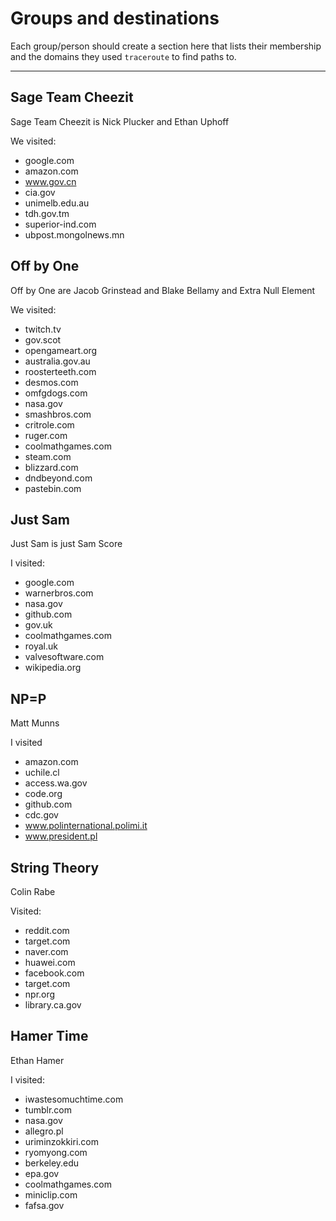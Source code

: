# Groups and destinations

Each group/person should create a section here that lists their membership
and the domains they used `traceroute` to find paths to.

---

## Sage Team Cheezit

Sage Team Cheezit is Nick Plucker and Ethan Uphoff

We visited:

* google.com
* amazon.com
* www.gov.cn
* cia.gov
* unimelb.edu.au
* tdh.gov.tm
* superior-ind.com
* ubpost.mongolnews.mn

## Off by One

Off by One are Jacob Grinstead and Blake Bellamy and Extra Null Element

We visited:
* twitch.tv
* gov.scot
* opengameart.org
* australia.gov.au
* roosterteeth.com
* desmos.com
* omfgdogs.com
* nasa.gov
* smashbros.com
* critrole.com
* ruger.com
* coolmathgames.com
* steam.com
* blizzard.com
* dndbeyond.com
* pastebin.com

## Just Sam

Just Sam is just Sam Score

I visited:
* google.com
* warnerbros.com
* nasa.gov
* github.com
* gov.uk
* coolmathgames.com
* royal.uk
* valvesoftware.com
* wikipedia.org

## NP=P

Matt Munns

I visited

* amazon.com
* uchile.cl
* access.wa.gov
* code.org
* github.com
* cdc.gov
* www.polinternational.polimi.it
* www.president.pl

## String Theory

Colin Rabe

Visited:

* reddit.com
* target.com
* naver.com
* huawei.com
* facebook.com
* target.com
* npr.org
* library.ca.gov

## Hamer Time

Ethan Hamer

I visited:
 * iwastesomuchtime.com
 * tumblr.com
 * nasa.gov
 * allegro.pl
 * uriminzokkiri.com
 * ryomyong.com
 * berkeley.edu
 * epa.gov
 * coolmathgames.com
 * miniclip.com
 * fafsa.gov

